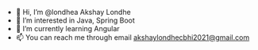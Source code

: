 - 👋 Hi, I’m @londhea Akshay Londhe
- 👀 I’m interested in Java, Spring Boot
- 🌱 I’m currently learning Angular 
- 📫 You can reach me through email akshaylondhecbhi2021@gmail.com

<!---
londhea/londhea is a ✨ special ✨ repository because its `README.md` (this file) appears on your GitHub profile.
You can click the Preview link to take a look at your changes.
--->

